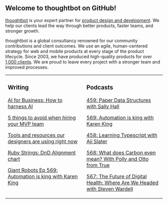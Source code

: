 ## Welcome to thoughtbot on GitHub!

[thoughtbot][1] is your expert partner for [product design and development][2].
We help our clients lead the way through better products, faster teams, and stronger growth.

thoughtbot is a global consultancy renowned for our community contributions and
client outcomes. We use an agile, human-centered strategy for web and mobile
products at every stage of the product lifecycle. Since 2003, we have produced
high-quality products for over [1,000 clients][3]. We are proud to leave every
project with a stronger team and improved processes.

<table><tr><td valign="top" width="50%">

### Writing

<!-- blog starts -->
[AI for Business: How to harness AI](https://feed.thoughtbot.com/link/24077/17007047/digital-transformation-how-to-harness-ai)

[5 things to avoid when hiring your MVP team](https://feed.thoughtbot.com/link/24077/17006187/5-things-to-avoid-when-hiring-your-mvp-team)

[Tools and resources our designers are using right now](https://feed.thoughtbot.com/link/24077/17005377/tools-and-resources-our-designers-are-using-right-now)

[Ruby Strings: DnD Alignment chart](https://feed.thoughtbot.com/link/24077/17003585/ruby-strings-dnd-alignment-chart)

[Giant Robots Ep 569: Automation is king with Karen King](https://feed.thoughtbot.com/link/24077/17006856/giant-robots-ep-569-automation-is-king-with-karen-king)

<!-- blog ends -->
</td><td valign="top" width="50%">

### Podcasts

<!-- podcasts starts -->
[459: Paper Data Structures with Sally Hall](https://bikeshed.thoughtbot.com/459)

[569: Automation is king with Karen King](https://podcast.thoughtbot.com/569)

[458: Learning Typescript with Aji Slater](https://bikeshed.thoughtbot.com/458)

[568: What does Carbon even mean? With Polly and Otto from True](https://podcast.thoughtbot.com/568)

[567: The Future of Digital Health: Where Are We Headed with Steven Wardell](https://podcast.thoughtbot.com/567)

<!-- podcasts ends -->
</td></tr></table>

[1]: https://thoughtbot.com
[2]: https://thoughtbot.com/services
[3]: https://thoughtbot.com/case-studies

